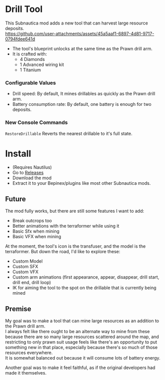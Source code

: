 # Drill Tool
This Subnautica mod adds a new tool that can harvest large resource deposits.  
https://github.com/user-attachments/assets/45a5aaf1-6897-4d81-9717-0794fdee641d



- The tool's blueprint unlocks at the same time as the Prawn drill arm.
- It is crafted with:
  - 4 Diamonds
  - 1 Advanced wiring kit
  - 1 Titanium 

### Configurable Values
- Drill speed: By default, It mines drillables as quickly as the Prawn drill arm.
- Battery consumption rate: By default, one battery is enough for two deposits.

### New Console Commands
`RestoreDrillable` Reverts the nearest drillable to it's full state.

# Install
- (Requires Nautilus)
- Go to [Releases](https://github.com/Cammin/DrillTool/releases)
- Download the mod
- Extract it to your Bepinex/plugins like most other Subnautica mods.

## Future
The mod fully works, but there are still some features I want to add:
- Break outcrops too
- Better animations with the terraformer while using it
- Basic Sfx when mining
- Basic VFX when mining

At the moment, the tool's icon is the transfuser, and the model is the terraformer. 
But down the road, I'd like to explore these:
- Custom Model
- Custom SFX
- Custom VFX
- Custom arm animations (first appearance, appear, disappear, drill start, drill end, drill loop)
- IK for aiming the tool to the spot on the drillable that is currently being mined

## Premise
My goal was to make a tool that can mine large resources as an addition to the Prawn drill arm.  
I always felt like there ought to be an alternate way to mine from these because there are so many large resources scattered around the map, and restricting to only prawn suit usage feels like there's an opportunity to put something new in that place, especially because there's so much of those resources everywhere.  
It is somewhat balanced out because it will consume lots of battery energy.  

Another goal was to make it feel faithful, as if the original developers had made it themselves.
